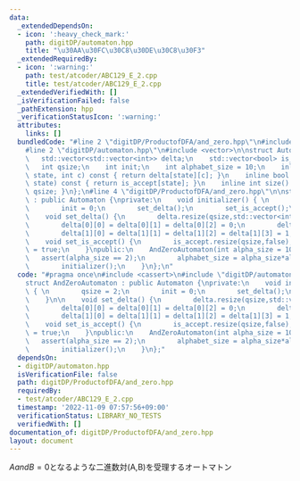 ```yaml
---
data:
  _extendedDependsOn:
  - icon: ':heavy_check_mark:'
    path: digitDP/automaton.hpp
    title: "\u30AA\u30FC\u30C8\u30DE\u30C8\u30F3"
  _extendedRequiredBy:
  - icon: ':warning:'
    path: test/atcoder/ABC129_E_2.cpp
    title: test/atcoder/ABC129_E_2.cpp
  _extendedVerifiedWith: []
  _isVerificationFailed: false
  _pathExtension: hpp
  _verificationStatusIcon: ':warning:'
  attributes:
    links: []
  bundledCode: "#line 2 \"digitDP/ProductofDFA/and_zero.hpp\"\n#include <cassert>\n\
    #line 2 \"digitDP/automaton.hpp\"\n#include <vector>\n\nstruct Automaton {\n \
    \   std::vector<std::vector<int>> delta;\n    std::vector<bool> is_accept;\n \
    \   int qsize;\n    int init;\n    int alphabet_size = 10;\n    inline int next(int\
    \ state, int c) const { return delta[state][c]; }\n    inline bool accept(int\
    \ state) const { return is_accept[state]; }\n    inline int size() const {return\
    \ qsize; }\n};\n#line 4 \"digitDP/ProductofDFA/and_zero.hpp\"\n\nstruct AndZeroAutomaton\
    \ : public Automaton {\nprivate:\n    void initializer() { \n        qsize = 2;\n\
    \        init = 0;\n        set_delta();\n        set_is_accept();\n    }\n\n\
    \    void set_delta() {\n        delta.resize(qsize,std::vector<int>(alphabet_size));\n\
    \        delta[0][0] = delta[0][1] = delta[0][2] = 0;\n        delta[0][3] = 1;\n\
    \        delta[1][0] = delta[1][1] = delta[1][2] = delta[1][3] = 1;\n    }\n\n\
    \    void set_is_accept() {\n        is_accept.resize(qsize,false);\n        is_accept[0]\
    \ = true;\n    }\npublic:\n    AndZeroAutomaton(int alpha_size = 10) {\n     \
    \   assert(alpha_size == 2);\n        alphabet_size = alpha_size*alpha_size;\n\
    \        initializer();\n    }\n};\n"
  code: "#pragma once\n#include <cassert>\n#include \"digitDP/automaton.hpp\"\n\n\
    struct AndZeroAutomaton : public Automaton {\nprivate:\n    void initializer()\
    \ { \n        qsize = 2;\n        init = 0;\n        set_delta();\n        set_is_accept();\n\
    \    }\n\n    void set_delta() {\n        delta.resize(qsize,std::vector<int>(alphabet_size));\n\
    \        delta[0][0] = delta[0][1] = delta[0][2] = 0;\n        delta[0][3] = 1;\n\
    \        delta[1][0] = delta[1][1] = delta[1][2] = delta[1][3] = 1;\n    }\n\n\
    \    void set_is_accept() {\n        is_accept.resize(qsize,false);\n        is_accept[0]\
    \ = true;\n    }\npublic:\n    AndZeroAutomaton(int alpha_size = 10) {\n     \
    \   assert(alpha_size == 2);\n        alphabet_size = alpha_size*alpha_size;\n\
    \        initializer();\n    }\n};"
  dependsOn:
  - digitDP/automaton.hpp
  isVerificationFile: false
  path: digitDP/ProductofDFA/and_zero.hpp
  requiredBy:
  - test/atcoder/ABC129_E_2.cpp
  timestamp: '2022-11-09 07:57:56+09:00'
  verificationStatus: LIBRARY_NO_TESTS
  verifiedWith: []
documentation_of: digitDP/ProductofDFA/and_zero.hpp
layout: document
---
```


$A and B = 0$となるような二進数対(A,B)を受理するオートマトン
